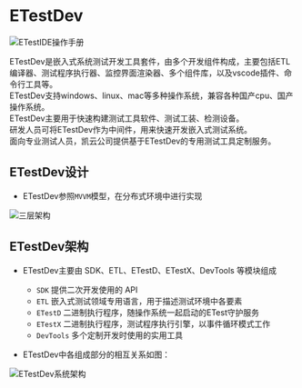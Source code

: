 # ETestDev

![ETestIDE操作手册](https://solidest.github.io/etest_sdk/dev_ide/#/README)

ETestDev是嵌入式系统测试开发工具套件，由多个开发组件构成，主要包括ETL编译器、测试程序执行器、监控界面渲染器、多个组件库，以及vscode插件、命令行工具等。  
ETestDev支持windows、linux、mac等多种操作系统，兼容各种国产cpu、国产操作系统。  
ETestDev主要用于快速构建测试工具软件、测试工装、检测设备。  
研发人员可将ETestDev作为中间件，用来快速开发嵌入式测试系统。  
面向专业测试人员，凯云公司提供基于ETestDev的专用测试工具定制服务。  

## ETestDev设计

- ETestDev参照`MVVM`模型，在分布式环境中进行实现

![三层架构](https://assets.processon.com/chart_image/5ea422d007912948b0da38a8.png)

## ETestDev架构

- ETestDev主要由 SDK、ETL、ETestD、ETestX、DevTools 等模块组成

    * `SDK` 提供二次开发使用的 API
    * `ETL` 嵌入式测试领域专用语言，用于描述测试环境中各要素
    * `ETestD` 二进制执行程序，随操作系统一起启动的ETest守护服务
    * `ETestX` 二进制执行程序，测试程序执行引擎，以事件循环模式工作
    * `DevTools` 多个定制开发时使用的实用工具

- ETestDev中各组成部分的相互关系如图：

![ETestDev系统架构](https://assets.processon.com/chart_image/5e8b29e6e4b03bfcd082a5fb.png)